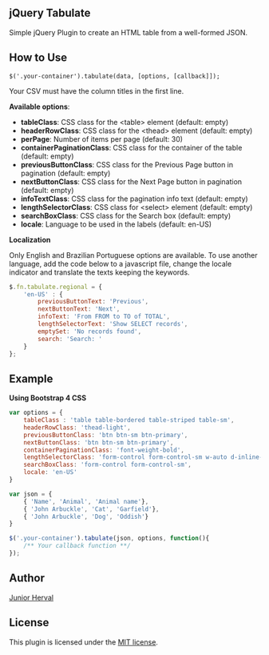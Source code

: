 ## jQuery Tabulate

Simple jQuery Plugin to create an HTML table from a well-formed JSON.

## How to Use

```
$('.your-container').tabulate(data, [options, [callback]]);
```

Your CSV must have the column titles in the first line.

**Available options**:

- **tableClass**: CSS class for the \<table\> element (default: empty)
- **headerRowClass**: CSS class for the \<thead\> element (default: empty)
- **perPage**: Number of items per page (default: 30)
- **containerPaginationClass**: CSS class for the container of the table (default: empty)
- **previousButtonClass**: CSS class for the Previous Page button in pagination (default: empty)
- **nextButtonClass**: CSS class for the Next Page button in pagination (default: empty)
- **infoTextClass**: CSS class for the pagination info text (default: empty)
- **lengthSelectorClass**: CSS class for \<select\> element (default: empty)
- **searchBoxClass**: CSS class for the Search box (default: empty)
- **locale**: Language to be used in the labels (default: en-US)

**Localization**

Only English and Brazilian Portuguese options are available. To use another language, add the code below to a javascript file, change the locale indicator and translate the texts keeping the keywords.

```javascript
$.fn.tabulate.regional = {
    'en-US' : {
        previousButtonText: 'Previous',
        nextButtonText: 'Next',
        infoText: 'From FROM to TO of TOTAL',
        lengthSelectorText: 'Show SELECT records',
        emptySet: 'No records found',
        search: 'Search: '
    }
};
```

## Example

**Using Bootstrap 4 CSS**

```javascript
var options = {
    tableClass : 'table table-bordered table-striped table-sm',
    headerRowClass: 'thead-light',
    previousButtonClass: 'btn btn-sm btn-primary',
    nextButtonClass: 'btn btn-sm btn-primary',
    containerPaginationClass: 'font-weight-bold',
    lengthSelectorClass: 'form-control form-control-sm w-auto d-inline-block',
    searchBoxClass: 'form-control form-control-sm',
    locale: 'en-US'
}

var json = {
    { 'Name', 'Animal', 'Animal name'},
    { 'John Arbuckle', 'Cat', 'Garfield'},
    { 'John Arbuckle', 'Dog', 'Oddish'}
}

$('.your-container').tabulate(json, options, function(){
    /** Your callback function **/
});
```

## Author

[Junior Herval](https://www.juniorherval.com.br)

## License

This plugin is licensed under the [MIT license](https://opensource.org/licenses/MIT).

